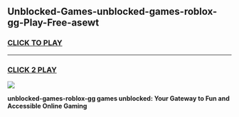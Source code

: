 
## Unblocked-Games-unblocked-games-roblox-gg-Play-Free-asewt
<h3>
<a href="https://premium76.site?title=unblocked-games-roblox-gg&ref=15A">CLICK TO PLAY</a></h3>
<hr>

<h3>
<a href="https://premium76.site?title=unblocked-games-roblox-gg&ref=15A">CLICK 2 PLAY</a>
  
</h3>

<a href="https://premium76.site?title=unblocked-games-roblox-gg&ref=15A"><img src="https://clearcache.store/games.png"></a>


**unblocked-games-roblox-gg games unblocked: Your Gateway to Fun and Accessible Online Gaming**

